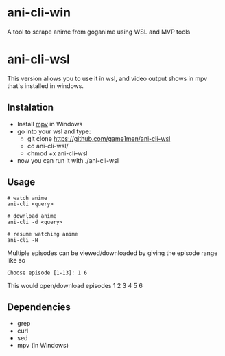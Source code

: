 # ani-cli-win
A tool to scrape anime from goganime using WSL and MVP tools

# ani-cli-wsl

This version allows you to use it in wsl, and video output shows in mpv that's installed in windows.

## Instalation

- Install [mpv](https://mpv.io/installation/) in Windows
- go into your wsl and type:
	-  git clone https://github.com/game1men/ani-cli-wsl
	-  cd ani-cli-wsl/
	-  chmod +x ani-cli-wsl 
- now you can run it with ./ani-cli-wsl

## Usage

	# watch anime
	ani-cli <query>

	# download anime
	ani-cli -d <query>

	# resume watching anime
	ani-cli -H

Multiple episodes can be viewed/downloaded by giving the episode range like so

	Choose episode [1-13]: 1 6

This would open/download episodes 1 2 3 4 5 6

## Dependencies

* grep
* curl
* sed
* mpv (in Windows)

